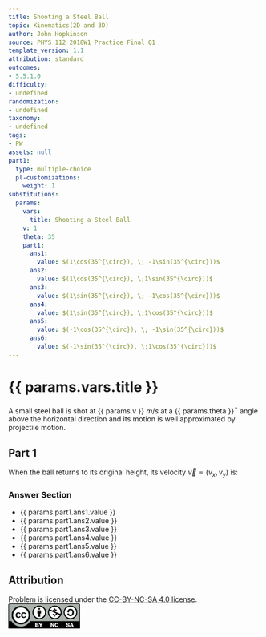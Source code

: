 ```yaml
---
title: Shooting a Steel Ball
topic: Kinematics(2D and 3D)
author: John Hopkinson
source: PHYS 112 2018W1 Practice Final Q1
template_version: 1.1
attribution: standard
outcomes:
- 5.5.1.0
difficulty:
- undefined
randomization:
- undefined
taxonomy:
- undefined
tags:
- PW
assets: null
part1:
  type: multiple-choice
  pl-customizations:
    weight: 1
substitutions:
  params:
    vars:
      title: Shooting a Steel Ball
    v: 1
    theta: 35
    part1:
      ans1:
        value: $(1\cos(35^{\circ}), \; -1\sin(35^{\circ}))$
      ans2:
        value: $(1\cos(35^{\circ}), \;1\sin(35^{\circ}))$
      ans3:
        value: $(1\sin(35^{\circ}), \; -1\cos(35^{\circ}))$
      ans4:
        value: $(1\sin(35^{\circ}), \;1\cos(35^{\circ}))$
      ans5:
        value: $(-1\cos(35^{\circ}), \; -1\sin(35^{\circ}))$
      ans6:
        value: $(-1\sin(35^{\circ}), \;1\cos(35^{\circ}))$
---
```

# {{ params.vars.title }}
A small steel ball is shot at {{ params.v }} $m/s$ at a {{ params.theta }}$^{\circ}$ angle above the horizontal direction and its motion is well approximated by projectile motion.

## Part 1

When the ball returns to its original height, its velocity $\overrightarrow{v} = (v_x, v_y)$ is:

### Answer Section

- {{ params.part1.ans1.value }}
- {{ params.part1.ans2.value }}
- {{ params.part1.ans3.value }}
- {{ params.part1.ans4.value }}
- {{ params.part1.ans5.value }}
- {{ params.part1.ans6.value }}

## Attribution

Problem is licensed under the [CC-BY-NC-SA 4.0 license](https://creativecommons.org/licenses/by-nc-sa/4.0/).<br> ![The Creative Commons 4.0 license requiring attribution-BY, non-commercial-NC, and share-alike-SA license.](https://raw.githubusercontent.com/firasm/bits/master/by-nc-sa.png)
